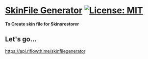 # [SkinFile Generator](https://github.com/riflowth/SkinFile-Generator) [![License: MIT](https://img.shields.io/github/license/riflowth/SkinSystem.svg)](https://opensource.org/licenses/MIT)
**To Create skin file for Skinsrestorer**

## Let's go...
https://api.riflowth.me/skinfilegenerator
